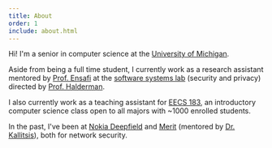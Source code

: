 ```yaml
---
title: About
order: 1
include: about.html
---
```


Hi! I'm a senior in computer science at 
the [University of Michigan](https://www.eecs.umich.edu/cse/).

Aside from being a full time student,
I currently work as a research assistant mentored by [Prof. Ensafi](https://ensa.fi)
at the [software systems lab](https://www.eecs.umich.edu/systems/) (security and privacy)
directed by [Prof. Halderman](https://jhalderm.com).

I also currently work as a teaching assistant for [EECS 183](https://eecs183.org),
an introductory computer science class open to all majors with ~1000 enrolled students.

In the past, I've been at [Nokia Deepfield](https://networks.nokia.com/solutions/deepfield-ip-network-analytics-DDoS-protection) and [Merit](https://www.merit.edu) (mentored by [Dr. Kallitsis](http://www-personal.umich.edu/~mgkallit/)), both
for network security.
